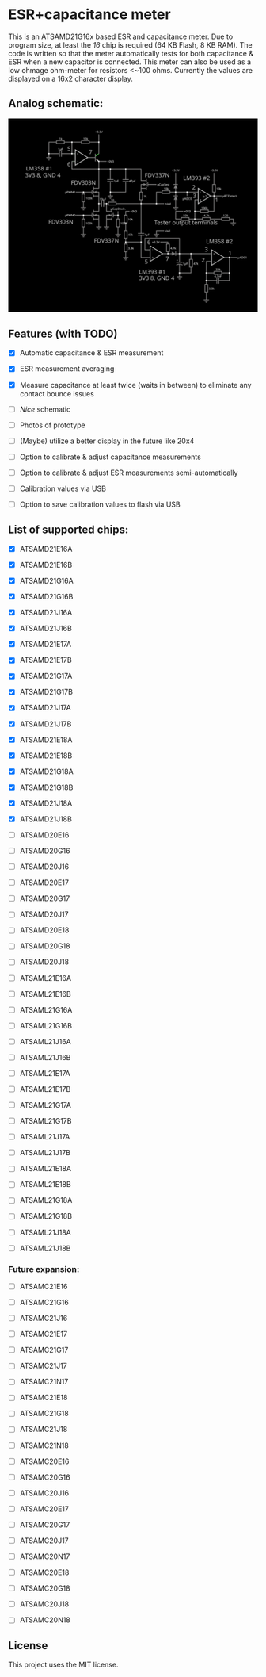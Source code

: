 # ESR+capacitance meter

This is an ATSAMD21G16x based ESR and capacitance meter. Due to program size,
at least the *16* chip is required (64 KB Flash, 8 KB RAM). The code is written so
that the meter automatically tests for both capacitance & ESR when a new capacitor
is connected. This meter can also be used as a low ohmage ohm-meter for resistors &lt;~100 ohms.
Currently the values are displayed on a 16x2 character display.


## Analog schematic:
![schematic](./Schematic/Capacitor%20ESR-meter+capacitance.svg)


## Features (with TODO)

* [x] Automatic capacitance & ESR measurement
* [x] ESR measurement averaging
* [x] Measure capacitance at least twice (waits in between) to eliminate any contact bounce issues
* [ ] _Nice_ schematic
* [ ] Photos of prototype
* [ ] (Maybe) utilize a better display in the future like 20x4
* [ ] Option to calibrate & adjust capacitance measurements
* [ ] Option to calibrate & adjust ESR measurements semi-automatically
* [ ] Calibration values via USB
* [ ] Option to save calibration values to flash via USB


## List of supported chips:

* [x] ATSAMD21E16A
* [x] ATSAMD21E16B
* [x] ATSAMD21G16A
* [x] ATSAMD21G16B
* [x] ATSAMD21J16A
* [x] ATSAMD21J16B

* [x] ATSAMD21E17A
* [x] ATSAMD21E17B
* [x] ATSAMD21G17A
* [x] ATSAMD21G17B
* [x] ATSAMD21J17A
* [x] ATSAMD21J17B

* [x] ATSAMD21E18A
* [x] ATSAMD21E18B
* [x] ATSAMD21G18A
* [x] ATSAMD21G18B
* [x] ATSAMD21J18A
* [x] ATSAMD21J18B

* [ ] ATSAMD20E16
* [ ] ATSAMD20G16
* [ ] ATSAMD20J16

* [ ] ATSAMD20E17
* [ ] ATSAMD20G17
* [ ] ATSAMD20J17

* [ ] ATSAMD20E18
* [ ] ATSAMD20G18
* [ ] ATSAMD20J18

* [ ] ATSAML21E16A
* [ ] ATSAML21E16B
* [ ] ATSAML21G16A
* [ ] ATSAML21G16B
* [ ] ATSAML21J16A
* [ ] ATSAML21J16B

* [ ] ATSAML21E17A
* [ ] ATSAML21E17B
* [ ] ATSAML21G17A
* [ ] ATSAML21G17B
* [ ] ATSAML21J17A
* [ ] ATSAML21J17B

* [ ] ATSAML21E18A
* [ ] ATSAML21E18B
* [ ] ATSAML21G18A
* [ ] ATSAML21G18B
* [ ] ATSAML21J18A
* [ ] ATSAML21J18B


### Future expansion:

* [ ] ATSAMC21E16
* [ ] ATSAMC21G16
* [ ] ATSAMC21J16

* [ ] ATSAMC21E17
* [ ] ATSAMC21G17
* [ ] ATSAMC21J17
* [ ] ATSAMC21N17

* [ ] ATSAMC21E18
* [ ] ATSAMC21G18
* [ ] ATSAMC21J18
* [ ] ATSAMC21N18


* [ ] ATSAMC20E16
* [ ] ATSAMC20G16
* [ ] ATSAMC20J16

* [ ] ATSAMC20E17
* [ ] ATSAMC20G17
* [ ] ATSAMC20J17
* [ ] ATSAMC20N17

* [ ] ATSAMC20E18
* [ ] ATSAMC20G18
* [ ] ATSAMC20J18
* [ ] ATSAMC20N18


## License

This project uses the MIT license.

